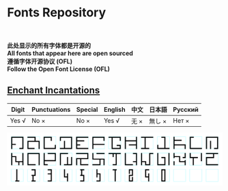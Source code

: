 # Fonts Repository
<br>

**此处显示的所有字体都是开源的**
<br>
**All fonts that appear here are open sourced**
<br>
**遵循字体开源协议 (OFL)**
<br>
**Follow the Open Font License (OFL)**
<br>

## [Enchant Incantations](https://github.com/tempuseeker/Open-source-Fonts/tree/main/EnchantIncantations)
|Digit|Punctuations|Special|English|中文|日本語|Русский|
|--|--|--|--|--|--|--|
|Yes √|No ×|No ×|Yes √|无 ×|無し ×|Нет ×|

![Preview Image](https://github.com/tempuseeker/Open-source-Fonts/blob/main/EnchantIncantations/Enchant_Incantations_V.png)
